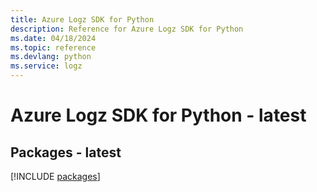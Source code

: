 ```yaml
---
title: Azure Logz SDK for Python
description: Reference for Azure Logz SDK for Python
ms.date: 04/18/2024
ms.topic: reference
ms.devlang: python
ms.service: logz
---
```

# Azure Logz SDK for Python - latest
## Packages - latest
[!INCLUDE [packages](logz-index.md)]